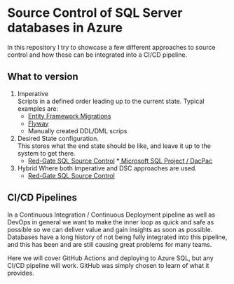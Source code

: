 # Source Control of SQL Server databases in Azure
In this repository I try to showcase a few different approaches to source control and how these can be integrated into a CI/CD pipeline.

## What to version
1. Imperative  
Scripts in a defined order leading up to the current state. Typical examples are:
     * <a href="https://docs.microsoft.com/en-us/ef/core/managing-schemas/migrations/?tabs=dotnet-core-cli" target="_blank">Entity Framework Migrations</a>
     * <a href="https://flywaydb.org/" target="_blank">Flyway</a>
     * Manually created DDL/DML scrips
2. Desired State configuration.  
This stores what the end state should be like, and leave it up to the system to get there.
     * <a href="https://www.red-gate.com/products/sql-development/sql-source-control/" target="_blank">Red-Gate SQL Source Control</a>
     *<a href="https://docs.microsoft.com/en-us/sql/ssdt/how-to-create-a-new-database-project?view=sql-server-ver15" target="_blank"> Microsoft SQL Project / DacPac</a>
3. Hybrid 
Where both Imperative and DSC approaches are used.
    * <a href="https://www.red-gate.com/products/sql-development/sql-source-control/" target="_blank">Red-Gate SQL Source Control</a>

## CI/CD Pipelines
In a Continuous Integration / Continuous Deployment pipeline as well as DevOps in general we want to make the inner loop as quick and safe as possible so we can deliver value and gain insights as soon as possible.  
Databases have a long history of not being fully integrated into this pipeline, and this has been and are still causing great problems for many teams.

Here we will cover GitHub Actions and deploying to Azure SQL, but any CI/CD pipeline will work. GitHub was simply chosen to learn of what it provides.